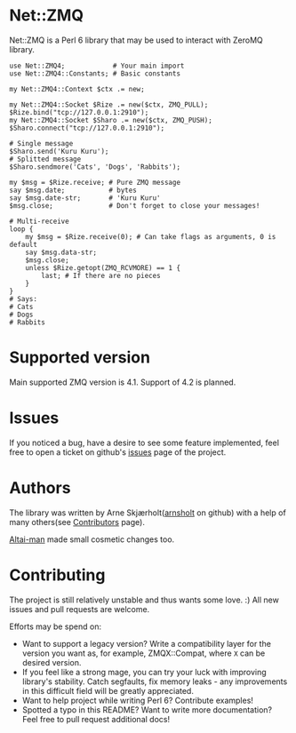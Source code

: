 # Net::ZMQ

Net::ZMQ is a Perl 6 library that may be used to interact with ZeroMQ
library.

```
use Net::ZMQ4;            # Your main import
use Net::ZMQ4::Constants; # Basic constants

my Net::ZMQ4::Context $ctx .= new;

my Net::ZMQ4::Socket $Rize .= new($ctx, ZMQ_PULL);
$Rize.bind("tcp://127.0.0.1:2910");
my Net::ZMQ4::Socket $Sharo .= new($ctx, ZMQ_PUSH);
$Sharo.connect("tcp://127.0.0.1:2910");

# Single message
$Sharo.send('Kuru Kuru');
# Splitted message
$Sharo.sendmore('Cats', 'Dogs', 'Rabbits');

my $msg = $Rize.receive; # Pure ZMQ message
say $msg.date;           # bytes
say $msg.date-str;       # 'Kuru Kuru'
$msg.close;              # Don't forget to close your messages!

# Multi-receive
loop {
    my $msg = $Rize.receive(0); # Can take flags as arguments, 0 is default
    say $msg.data-str;
    $msg.close;
    unless $Rize.getopt(ZMQ_RCVMORE) == 1 {
        last; # If there are no pieces
    }
}
# Says:
# Cats
# Dogs
# Rabbits
```

# Supported version

Main supported ZMQ version is 4.1. Support of 4.2 is planned.

# Issues

If you noticed a bug, have a desire to see some feature implemented,
feel free to open a ticket on github's
[issues](https://github.com/arnsholt/Net-ZMQ/issues) page of the
project.

# Authors

The library was written by Arne
Skjærholt([arnsholt](https://github.com/arnsholt) on github) with a
help of many others(see
[Contributors](https://github.com/arnsholt/Net-ZMQ/graphs/contributors)
page).

[Altai-man](https://github.com/Altai-man) made small cosmetic changes
too.

# Contributing

The project is still relatively unstable and thus wants some love. :)
All new issues and pull requests are welcome.

Efforts may be spend on:

* Want to support a legacy version? Write a compatibility layer for
  the version you want as, for example, ZMQX::Compat, where `X` can be
  desired version.
* If you feel like a strong mage, you can try your luck with improving
  library's stability. Catch segfaults, fix memory leaks - any
  improvements in this difficult field will be greatly appreciated.
* Want to help project while writing Perl 6? Contribute examples!
* Spotted a typo in this README? Want to write more documentation?
  Feel free to pull request additional docs!
